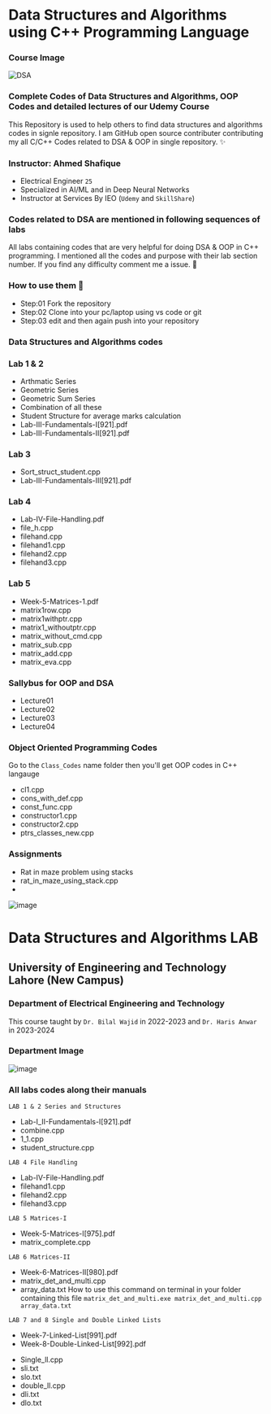 # Data Structures and Algorithms using C++ Programming Language
### Course Image
![DSA](https://github.com/AhmedShafique313/dsa_complete/assets/99950606/3d5b12e9-e3de-4972-9f4d-984c5c89a689)

### Complete Codes of Data Structures and Algorithms, OOP Codes and detailed lectures of our Udemy Course 

This Repository is used to help others to find data structures and algorithms codes in signle repository. I am GitHub open source contributer contributing my all C/C++ Codes related to DSA & OOP in single repository. ✨
### Instructor: Ahmed Shafique
- Electrical Engineer `25`
- Specialized in AI/ML and in Deep Neural Networks
- Instructor at Services By IEO (`Udemy` and `SkillShare`)

### Codes related to DSA are mentioned in following sequences of labs
All labs containing codes that are very helpful for doing DSA & OOP in C++ programming. I mentioned all the codes and purpose with their lab section number. If you find any difficulty comment me a issue. 👏


### How to use them 🤔
* Step:01 Fork the repository 
* Step:02 Clone into your pc/laptop using vs code or git
* Step:03 edit and then again push into your repository
### Data Structures and Algorithms codes
### Lab 1 & 2
* Arthmatic Series
* Geometric Series
* Geometric Sum Series
* Combination of all these
* Student Structure for average marks calculation
* Lab-III-Fundamentals-I[921].pdf
* Lab-III-Fundamentals-II[921].pdf

### Lab 3 
* Sort_struct_student.cpp
* Lab-III-Fundamentals-III[921].pdf

### Lab 4
* Lab-IV-File-Handling.pdf
* file_h.cpp
* filehand.cpp
* filehand1.cpp
* filehand2.cpp
* filehand3.cpp

### Lab 5
* Week-5-Matrices-1.pdf
* matrix1row.cpp
* matrix1withptr.cpp
* matrix1_withoutptr.cpp
* matrix_without_cmd.cpp
* matrix_sub.cpp
* matrix_add.cpp
* matrix_eva.cpp



### Sallybus for OOP and DSA
- Lecture01
- Lecture02
- Lecture03
- Lecture04

### Object Oriented Programming Codes
Go to the `Class_Codes` name folder then you'll get OOP codes in C++ langauge

* cl1.cpp
* cons_with_def.cpp
* const_func.cpp
* constructor1.cpp
* constructor2.cpp
* ptrs_classes_new.cpp

### Assignments
* Rat in maze problem using stacks
* rat_in_maze_using_stack.cpp
* 
![image](https://github.com/AhmedShafique313/dsa_complete/assets/99950606/ca52edbb-63e3-4eea-a678-49e5cfa44d90)

# Data Structures and Algorithms LAB
## University of Engineering and Technology Lahore (New Campus)
### Department of Electrical Engineering and Technology
This course taught by `Dr. Bilal Wajid` in 2022-2023 and `Dr. Haris Anwar` in 2023-2024
### Department Image
![image](https://github.com/AhmedShafique313/dsa_complete/assets/99950606/d0602bb2-da69-4121-860e-f6c8b901314f)
### All labs codes along their manuals

`LAB 1 & 2 Series and Structures` 
* Lab-I_II-Fundamentals-I[921].pdf
* combine.cpp
* 1_1.cpp
* student_structure.cpp

`LAB 4 File Handling`
* Lab-IV-File-Handling.pdf
* filehand1.cpp
* filehand2.cpp
* filehand3.cpp

`LAB 5 Matrices-I`
* Week-5-Matrices-I[975].pdf
* matrix_complete.cpp

`LAB 6 Matrices-II`
* Week-6-Matrices-II[980].pdf
* matrix_det_and_multi.cpp
* array_data.txt
How to use this command on terminal in your folder containing this file `matrix_det_and_multi.exe matrix_det_and_multi.cpp array_data.txt`

`LAB 7 and 8 Single and Double Linked Lists`
- Week-7-Linked-List[991].pdf
- Week-8-Double-Linked-List[992].pdf
* Single_ll.cpp
* sli.txt
* slo.txt
* double_ll.cpp
* dli.txt
* dlo.txt


